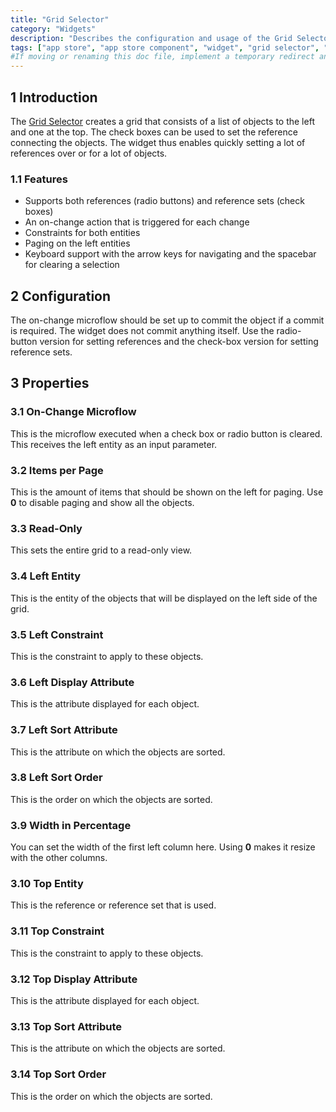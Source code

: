 ```yaml
---
title: "Grid Selector"
category: "Widgets"
description: "Describes the configuration and usage of the Grid Selector widget, which is available in the Mendix App Store."
tags: ["app store", "app store component", "widget", "grid selector", "platform support"]
#If moving or renaming this doc file, implement a temporary redirect and let the respective team know they should update the URL in the product. See Mapping to Products for more details.
---
```


## 1 Introduction

The [Grid Selector](https://appstore.home.mendix.com/link/app/266/) creates a grid that consists of a list of objects to the left and one at the top. The check boxes can be used to set the reference connecting the objects. The widget thus enables quickly setting a lot of references over or for a lot of objects.

### 1.1 Features

* Supports both references (radio buttons) and reference sets (check boxes)
* An on-change action that is triggered for each change
* Constraints for both entities
* Paging on the left entities
* Keyboard support with the arrow keys for navigating and the spacebar for clearing a selection

## 2 Configuration

The on-change microflow should be set up to commit the object if a commit is required. The widget does not commit anything itself. Use the radio-button version for setting references and the check-box version for setting reference sets.

## 3 Properties

### 3.1 On-Change Microflow

This is the microflow executed when a check box or radio button is cleared. This receives the left entity as an input parameter.

### 3.2 Items per Page

This is the amount of items that should be shown on the left for paging. Use **0** to disable paging and show all the objects.

### 3.3 Read-Only

This sets the entire grid to a read-only view.

### 3.4 Left Entity

This is the entity of the objects that will be displayed on the left side of the grid.

### 3.5 Left Constraint

This is the constraint to apply to these objects.

### 3.6 Left Display Attribute

This is the attribute displayed for each object.

### 3.7 Left Sort Attribute

This is the attribute on which the objects are sorted.

### 3.8 Left Sort Order

This is the order on which the objects are sorted.

### 3.9 Width in Percentage

You can set the width of the first left column here. Using **0** makes it resize with the other columns.

### 3.10 Top Entity

This is the reference or reference set that is used.

### 3.11 Top Constraint

This is the constraint to apply to these objects.

### 3.12 Top Display Attribute

This is the attribute displayed for each object.

### 3.13 Top Sort Attribute

This is the attribute on which the objects are sorted.

### 3.14 Top Sort Order

This is the order on which the objects are sorted.
